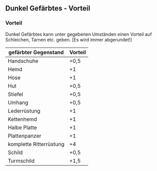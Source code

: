 ## Dunkel Gefärbtes - Vorteil
 
### Vorteil

Dunkel Gefärbtes kann unter gegebenen Umständen einen Vorteil auf Schleichen, Tarnen etc. geben.
[Es wird immer abgerundet!]

| gefärbter Gegenstand | Vorteil |
| ---------------------- | ------- |
| Handschuhe| +0,5 |
| Hemd | +1 |
| Hose | +1 |
| Hut | +0,5 |
| Stiefel | +0,5 |
| Umhang | +0,5 |
| Lederrüstung | +1 |
| Kettenhemd | +1 |
| Halbe Platte | +1 |
| Plattenpanzer | +1 |
| komplette Ritterrüstung | +4 |
| Schild | +0,5 |
| Turmschild | +1,5 |

